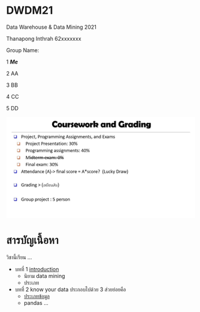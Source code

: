 # DWDM21
Data Warehouse &amp; Data Mining 2021 

Thanapong Inthrah 62xxxxxxx

Group Name:

1 **_Me_**

2 AA

3 BB

4 CC

5 DD

![grading](DWDM21.JPG)

# สารบัญเนื้อหา

วิชานี้เรียน ...

* บทที่ 1 [introduction](https://github.com/tohnperfect/DWDM21/blob/main/chapter1.md)
  * นิยาม data mining
  * ประเภท
* บทที่ 2 know your data ประกอบไปด้วย 3 ส่วยย่อยคือ
  * [ประเภทข้อมูล](https://github.com/tohnperfect/DWDM21/blob/main/Data101_(Chapter2).ipynb)
  * pandas ...
